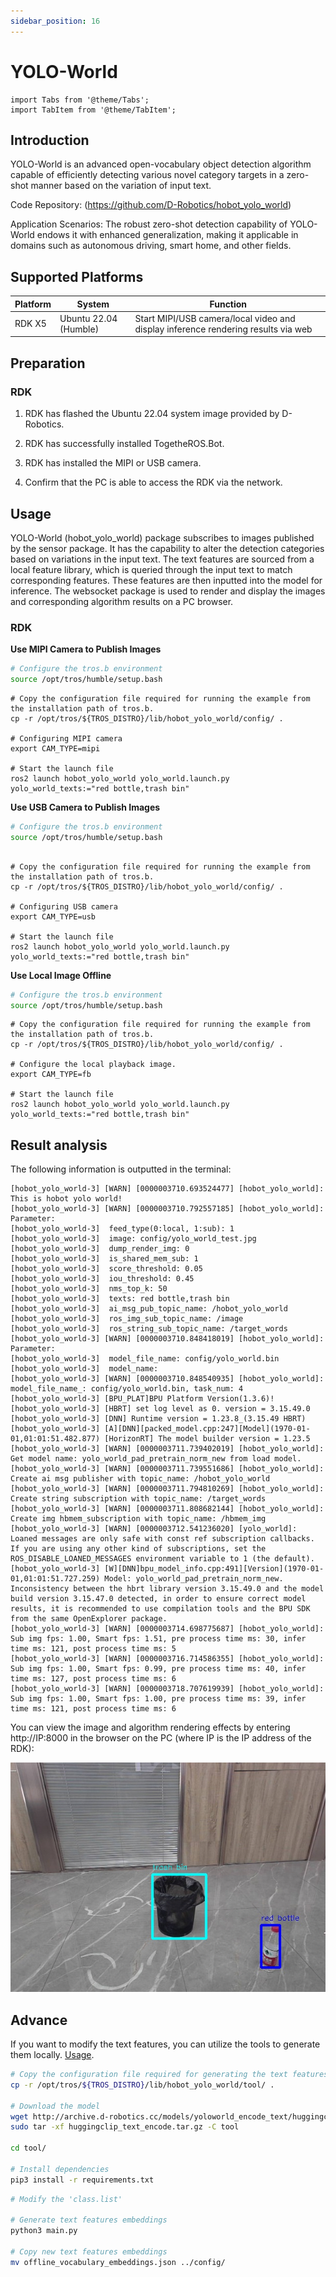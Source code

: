 ```yaml
---
sidebar_position: 16
---
```

# YOLO-World

```mdx-code-block
import Tabs from '@theme/Tabs';
import TabItem from '@theme/TabItem';
```

## Introduction

YOLO-World is an advanced open-vocabulary object detection algorithm capable of efficiently detecting various novel category targets in a zero-shot manner based on the variation of input text.

Code Repository: (https://github.com/D-Robotics/hobot_yolo_world)

Application Scenarios: The robust zero-shot detection capability of YOLO-World endows it with enhanced generalization, making it applicable in domains such as autonomous driving, smart home, and other fields.

## Supported Platforms

| Platform                            | System | Function                                     |
| ----------------------------------- | -------------- | -------------------------------------------------------- |
| RDK X5 | Ubuntu 22.04 (Humble) | Start MIPI/USB camera/local video and display inference rendering results via web      |

## Preparation

### RDK

1. RDK has flashed the  Ubuntu 22.04 system image provided by D-Robotics.

2. RDK has successfully installed TogetheROS.Bot.

3. RDK has installed the MIPI or USB camera.

4. Confirm that the PC is able to access the RDK via the network.

## Usage

YOLO-World (hobot_yolo_world) package subscribes to images published by the sensor package. It has the capability to alter the detection categories based on variations in the input text. The text features are sourced from a local feature library, which is queried through the input text to match corresponding features. These features are then inputted into the model for inference. The websocket package is used to render and display the images and corresponding algorithm results on a PC browser.

### RDK

**Use MIPI Camera to Publish Images**

<Tabs groupId="tros-distro">

<TabItem value="humble" label="Humble">

```bash
# Configure the tros.b environment
source /opt/tros/humble/setup.bash
```

```shell
# Copy the configuration file required for running the example from the installation path of tros.b.
cp -r /opt/tros/${TROS_DISTRO}/lib/hobot_yolo_world/config/ .

# Configuring MIPI camera
export CAM_TYPE=mipi

# Start the launch file
ros2 launch hobot_yolo_world yolo_world.launch.py yolo_world_texts:="red bottle,trash bin"
```

</TabItem>

</Tabs>

**Use USB Camera to Publish Images**

<Tabs groupId="tros-distro">

<TabItem value="humble" label="Humble">

```bash
# Configure the tros.b environment
source /opt/tros/humble/setup.bash
```

```shell

# Copy the configuration file required for running the example from the installation path of tros.b.
cp -r /opt/tros/${TROS_DISTRO}/lib/hobot_yolo_world/config/ .

# Configuring USB camera
export CAM_TYPE=usb

# Start the launch file
ros2 launch hobot_yolo_world yolo_world.launch.py yolo_world_texts:="red bottle,trash bin"
```

</TabItem>

</Tabs>

**Use Local Image Offline**

<Tabs groupId="tros-distro">

<TabItem value="humble" label="Humble">

```bash
# Configure the tros.b environment
source /opt/tros/humble/setup.bash
```

```shell
# Copy the configuration file required for running the example from the installation path of tros.b.
cp -r /opt/tros/${TROS_DISTRO}/lib/hobot_yolo_world/config/ .

# Configure the local playback image.
export CAM_TYPE=fb

# Start the launch file
ros2 launch hobot_yolo_world yolo_world.launch.py yolo_world_texts:="red bottle,trash bin"
```

</TabItem>

</Tabs>

## Result analysis

The following information is outputted in the terminal:

```shell
[hobot_yolo_world-3] [WARN] [0000003710.693524477] [hobot_yolo_world]: This is hobot yolo world!
[hobot_yolo_world-3] [WARN] [0000003710.792557185] [hobot_yolo_world]: Parameter:
[hobot_yolo_world-3]  feed_type(0:local, 1:sub): 1
[hobot_yolo_world-3]  image: config/yolo_world_test.jpg
[hobot_yolo_world-3]  dump_render_img: 0
[hobot_yolo_world-3]  is_shared_mem_sub: 1
[hobot_yolo_world-3]  score_threshold: 0.05
[hobot_yolo_world-3]  iou_threshold: 0.45
[hobot_yolo_world-3]  nms_top_k: 50
[hobot_yolo_world-3]  texts: red bottle,trash bin
[hobot_yolo_world-3]  ai_msg_pub_topic_name: /hobot_yolo_world
[hobot_yolo_world-3]  ros_img_sub_topic_name: /image
[hobot_yolo_world-3]  ros_string_sub_topic_name: /target_words
[hobot_yolo_world-3] [WARN] [0000003710.848418019] [hobot_yolo_world]: Parameter:
[hobot_yolo_world-3]  model_file_name: config/yolo_world.bin
[hobot_yolo_world-3]  model_name:
[hobot_yolo_world-3] [WARN] [0000003710.848540935] [hobot_yolo_world]: model_file_name_: config/yolo_world.bin, task_num: 4
[hobot_yolo_world-3] [BPU_PLAT]BPU Platform Version(1.3.6)!
[hobot_yolo_world-3] [HBRT] set log level as 0. version = 3.15.49.0
[hobot_yolo_world-3] [DNN] Runtime version = 1.23.8_(3.15.49 HBRT)
[hobot_yolo_world-3] [A][DNN][packed_model.cpp:247][Model](1970-01-01,01:01:51.482.877) [HorizonRT] The model builder version = 1.23.5
[hobot_yolo_world-3] [WARN] [0000003711.739402019] [hobot_yolo_world]: Get model name: yolo_world_pad_pretrain_norm_new from load model.
[hobot_yolo_world-3] [WARN] [0000003711.739551686] [hobot_yolo_world]: Create ai msg publisher with topic_name: /hobot_yolo_world
[hobot_yolo_world-3] [WARN] [0000003711.794810269] [hobot_yolo_world]: Create string subscription with topic_name: /target_words
[hobot_yolo_world-3] [WARN] [0000003711.808682144] [hobot_yolo_world]: Create img hbmem_subscription with topic_name: /hbmem_img
[hobot_yolo_world-3] [WARN] [0000003712.541236020] [yolo_world]: Loaned messages are only safe with const ref subscription callbacks. If you are using any other kind of subscriptions, set the ROS_DISABLE_LOANED_MESSAGES environment variable to 1 (the default).
[hobot_yolo_world-3] [W][DNN]bpu_model_info.cpp:491][Version](1970-01-01,01:01:51.727.259) Model: yolo_world_pad_pretrain_norm_new. Inconsistency between the hbrt library version 3.15.49.0 and the model build version 3.15.47.0 detected, in order to ensure correct model results, it is recommended to use compilation tools and the BPU SDK from the same OpenExplorer package.
[hobot_yolo_world-3] [WARN] [0000003714.698775687] [hobot_yolo_world]: Sub img fps: 1.00, Smart fps: 1.51, pre process time ms: 30, infer time ms: 121, post process time ms: 5
[hobot_yolo_world-3] [WARN] [0000003716.714586355] [hobot_yolo_world]: Sub img fps: 1.00, Smart fps: 0.99, pre process time ms: 40, infer time ms: 127, post process time ms: 6
[hobot_yolo_world-3] [WARN] [0000003718.707619939] [hobot_yolo_world]: Sub img fps: 1.00, Smart fps: 1.00, pre process time ms: 39, infer time ms: 121, post process time ms: 6
```

You can view the image and algorithm rendering effects by entering http://IP:8000 in the browser on the PC (where IP is the IP address of the RDK):

![](/../static/img/05_Robot_development/03_boxs/function/image/box_adv/render_yolo_world.jpeg)



## Advance
If you want to modify the text features, you can utilize the tools to generate them locally. [Usage](https://github.com/D-Robotics/hobot_yolo_world/tree/develop/tool).

```bash
# Copy the configuration file required for generating the text features from the installation path of tros.b.
cp -r /opt/tros/${TROS_DISTRO}/lib/hobot_yolo_world/tool/ .

# Download the model
wget http://archive.d-robotics.cc/models/yoloworld_encode_text/huggingclip_text_encode.tar.gz
sudo tar -xf huggingclip_text_encode.tar.gz -C tool

cd tool/

# Install dependencies
pip3 install -r requirements.txt
```

```bash
# Modify the 'class.list'

# Generate text features embeddings
python3 main.py

# Copy new text features embeddings
mv offline_vocabulary_embeddings.json ../config/
```